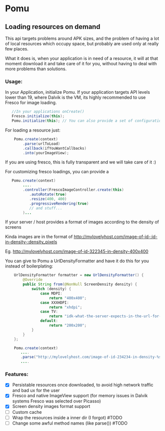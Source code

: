 # Pomu

## Loading resources on demand

This api targets problems around APK sizes, and the problem of having a lot of local resources which occupy space, but probably are used only at really few places.

What it does is, when your application is in need of a resource, it will at that moment download it and take care of it for you, without having to deal with more problems than solutions.

### Usage:

In your Application, initialize Pomu. If your application targets API levels lower than 19, where Dalvik is the VM, its highly recommended to use Fresco for image loading.

```Java
   //In your applications onCreate()
   Fresco.initialize(this);
   Pomu.initialize(this); // You can also provide a set of configurations to customize the network client and stuff :)
```

For loading a resource just:

```Java
    Pomu.create(context)
        .parse(urlToLoad)
        .callback(ifYouWantCallbacks)
        .into(yourImageView);
```

If you are using fresco, this is fully transparent and we will take care of it :)

For customizing fresco loadings, you can provide a 

```Java
   Pomu.create(context)
        ....
        .controller(FrescoImageController.create(this)
           .autoRotate(true)
           .resize(400, 400)
           .progressiveRendering(true) 
           // and stuff...
        )...
```

If your server / host provides a format of images according to the density of screens

Kinda images are in the format of http://mylovelyhost.com/image-of-id-:id-in-density-:density_pixels

Eg. http://mylovelyhost.com/image-of-id-322345-in-density-400x400

You can give to Pomu a UrlDensityFormatter and have it do this for you instead of boilerplating:

```Java
    UrlDensityFormatter formatter = new UrlDensityFormatter() {
        @Override
        public String from(@NonNull ScreenDensity density) {
            switch (density) {
                case MDPI:
                    return "400x400";
                case XXXHDPI:
                    return "xhdpi";
                case TV:
                    return "idk-what-the-server-expects-in-the-url-for-a-tv";
                default:
                    return "200x200";
            }
        }
    };

    Pomu.create(context)
       ....
       .parse("http://mylovelyhost.com/image-of-id-234234-in-density-%s", formatter)
       ....
```       

### Features:

- [x] Persistable resources once downloaded, to avoid high network traffic and bad ux for the user
- [x] Fresco and native ImageView support (for memory issues in Dalvik systems Fresco was selected over Picasso)
- [x] Screen density images format support
- [ ] Custom cache 
- [ ] Wrap the resources inside a inner dir (I forgot) #TODO
- [ ] Change some awful method names (like parse()) #TODO
